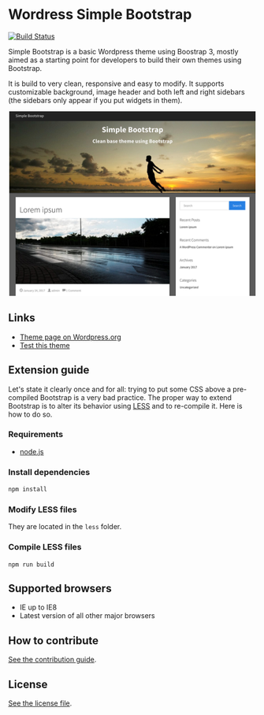 # Wordress Simple Bootstrap

[![Build Status](https://travis-ci.org/nicolas-van/wordpress-simple-bootstrap.svg?branch=master)](https://travis-ci.org/nicolas-van/wordpress-simple-bootstrap)

Simple Bootstrap is a basic Wordpress theme using Boostrap 3, mostly aimed as a starting point for developers to build their own themes using Bootstrap.

It is build to very clean, responsive and easy to modify. It supports customizable background, image header and both left and right sidebars (the sidebars only appear if you put widgets in them).

<p align="center">
  <img src="./screenshot.png" width="500px">
</p>

## Links

* [Theme page on Wordpress.org](https://wordpress.org/themes/simple-bootstrap/)
* [Test this theme](https://wp-themes.com/simple-bootstrap/)

## Extension guide

Let's state it clearly once and for all: trying to put some CSS above a pre-compiled Bootstrap is a very bad practice. The proper way to extend Bootstrap is to alter its behavior using [LESS](http://lesscss.org/) and to re-compile it. Here is how to do so.

### Requirements

* [node.js](https://nodejs.org/en/)

### Install dependencies

```bash
npm install
```

### Modify LESS files

They are located in the `less` folder.

### Compile LESS files

```
npm run build
```

## Supported browsers

- IE up to IE8
- Latest version of all other major browsers

## How to contribute

[See the contribution guide](./CONTRIBUTING.md).

## License

[See the license file](./LICENSE.md).

